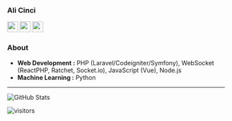 ### Ali Cinci
<p>
<a href="https://www.linkedin.com/in/ali-cinci/"><img src="https://img.shields.io/badge/linkedin-%230077b5.svg?&style=for-the-badge&logo=linkedin&logoColor=white" height=25></a>
<a href="https://medium.com/@alicinci.dev"><img src="https://img.shields.io/badge/medium-%2312100E.svg?&style=for-the-badge&logo=medium&logoColor=white" height=25></a> 
<a href="https://twitter.com/acncii"><img src="https://img.shields.io/badge/twitter-%231DA1F2.svg?&style=for-the-badge&logo=twitter&logoColor=white" height=25></a> 
</p>

### About

-  **Web Development :** PHP (Laravel/Codeigniter/Symfony), WebSocket (ReactPHP, Ratchet, Socket.io), JavaScript (Vue), Node.js
-  **Machine Learning :** Python

---------------------------------------------------------------------------------------------------------------------------------------------------------------------------------

![GitHub Stats](https://github-readme-stats.vercel.app/api?username=alicinci&show_icons=true)

![visitors](https://img.shields.io/badge/dynamic/json?color=informational&label=visits&query=value&url=https%3A%2F%2Fapi.countapi.xyz%2Fhit%2Falicinci.alicinci%2Freadme)
